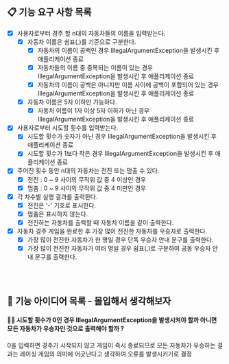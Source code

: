 ## 📋 기능 요구 사항 목록

- [X] 사용자로부터 경주 할 n대의 자동차들의 이름을 입력받는다.
    - [X] 자동차 이름은 쉼표(,)를 기준으로 구분한다.
        - [X] 자동차의 이름이 공백인 경우 IllegalArgumentException을 발생시킨 후 애플리케이션 종료
        - [X] 자동차들의 이름 중 중복되는 이름이 있는 경우 IllegalArgumentException을 발생시킨 후 애플리케이션 종료
        - [X] 자동차의 이름이 공백은 아니지만 이름 사이에 공백이 포함되어 있는 경우 IllegalArgumentException을 발생시킨 후 애플리케이션 종료
    - [X] 자동차 이름은 5자 이하만 가능하다.
        - [X] 자동차 이름이 1자 이상 5자 이하가 아닌 경우 IllegalArgumentException을 발생시킨 후 애플리케이션 종료
- [X] 사용자로부터 시도할 횟수를 입력받는다.
    - [X] 시도할 횟수가 숫자가 아닌 경우 IllegalArgumentException을 발생시킨 후 애플리케이션 종료
    - [X] 시도할 횟수가 1보다 작은 경우 IllegalArgumentException을 발생시킨 후 애플리케이션 종료
- [X] 주어진 횟수 동안 n대의 자동차는 전진 또는 멈출 수 있다.
    - [X] 전진 : 0 ~ 9 사이의 무작위 값 중 4 이상인 경우
    - [X] 멈춤 : 0 ~ 9 사이의 무작위 값 중 4 미만인 경우
- [X] 각 차수별 실행 결과를 출력한다.
    - [X] 전진은 '-' 기호로 표시한다.
    - [X] 멈춤은 표시하지 않는다.
    - [X] 전진하는 자동차를 출력할 때 자동차 이름을 같이 출력한다.
- [X] 자동차 경주 게임을 완료한 후 가장 많이 전진한 자동차를 우승자로 출력한다.
    - [X] 가장 많이 전진한 자동차가 한 명일 경우 단독 우승자 안내 문구를 출력한다.
    - [X] 가장 많이 전진한 자동차가 여러 명일 경우 쉼표(,)로 구분하여 공동 우승자 안내 문구를 출력한다.

<br><br>

## 💭 기능 아이디어 목록 - 몰입해서 생각해보자

#### ☝🏻 시도할 횟수가 0인 경우 IllegalArgumentException을 발생시켜야 할까 아니면 모든 자동차가 우승자인 것으로 출력해야 할까 ?

0을 입력하면 경주가 시작되지 않고 게임이 즉시 종료되므로 모든 자동차가 우승하는 결과는 레이싱 게임의 의미에 어긋난다고 생각하여 오류를 발생시키기로 결정
<br><br>